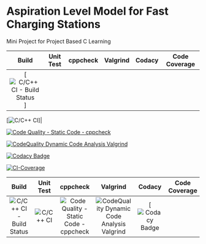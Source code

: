 # Aspiration Level Model for Fast Charging Stations
Mini Project for Project Based C Learning

|Build|Unit Test|cppcheck|Valgrind|Codacy|Code Coverage|
|:--:|:--:|:--:|:--:|:--:|:--:|
[![C/C++ CI - Build Status](https://github.com/Manikanta489/Stepin256240-MiniProject/actions/workflows/c-build.yml/badge.svg)]|

[![C/C++ CI](https://github.com/Manikanta489/Stepin256240-MiniProject/actions/workflows/c-test.yml/badge.svg)]|

[![Code Quality - Static Code - cppcheck](https://github.com/Manikanta489/Stepin256240-MiniProject/actions/workflows/c-cpp.yml/badge.svg)](https://github.com/Manikanta489/Stepin256240-MiniProject/actions/workflows/c-cpp.yml)

[![CodeQuality Dynamic Code Analysis Valgrind](https://github.com/Manikanta489/Stepin256240-MiniProject/actions/workflows/c-valgrind.yml/badge.svg)](https://github.com/Manikanta489/Stepin256240-MiniProject/actions/workflows/c-valgrind.yml)

[![Codacy Badge](https://app.codacy.com/project/badge/Grade/91072f494ca04f7791ef9b8020817ac3)](https://www.codacy.com/gh/Manikanta489/Stepin256240-MiniProject/dashboard?utm_source=github.com&amp;utm_medium=referral&amp;utm_content=Manikanta489/Stepin256240-MiniProject&amp;utm_campaign=Badge_Grade)

[![CI-Coverage](https://github.com/Manikanta489/Stepin256240-MiniProject/actions/workflows/c-codecoverage.yml/badge.svg)](https://github.com/Manikanta489/Stepin256240-MiniProject/actions/workflows/c-codecoverage.yml)


|Build|Unit Test|cppcheck|Valgrind|Codacy|Code Coverage|
|:--:|:--:|:--:|:--:|:--:|:--:|
|![C/C++ CI - Build Status](https://github.com/Manikanta489/Stepin256240-MiniProject/actions/workflows/c-build.yml/badge.svg)|![C/C++ CI](https://github.com/Manikanta489/Stepin256240-MiniProject/actions/workflows/c-test.yml/badge.svg)|![Code Quality - Static Code - cppcheck](https://github.com/Manikanta489/Stepin256240-MiniProject/actions/workflows/c-cpp.yml/badge.svg)|![CodeQuality Dynamic Code Analysis Valgrind](https://github.com/stepin654321/MiniProject_Template/workflows/Valgrind/badge.svg)|[![Codacy Badge](https://app.codacy.com/project/badge/Grade/91072f494ca04f7791ef9b8020817ac3)|
